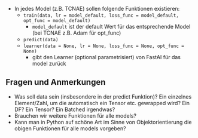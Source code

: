 - In jedes Model (z.B. TCNAE) sollen folgende Funktionen existieren:
  - ```train(data, lr = model_default, loss_func = model_default, opt_func = model_default)```
    - ```model_default``` ist der default Wert für das entsprechende Model (bei TCNAE z.B. Adam für opt_func)
  - ```predict(data)```
  - ```learner(data = None, lr = None, loss_func = None, opt_func = None)```
    - gibt den Learner (optional parametrisiert) von FastAI für das model zurück

## Fragen und Anmerkungen

- Was soll data sein (insbesondere in der predict Funktion)? Ein einzelnes Element/Zahl, um die automatisch ein Tensor etc. gewrapped wird? Ein DF? Ein Tensor? Ein Batched irgendwas?
- Brauchen wir weitere Funktionen für alle models?
- Kann man in Python auf schöne Art im Sinne von Objektorientierung die obigen Funktionen für alle models vorgeben?